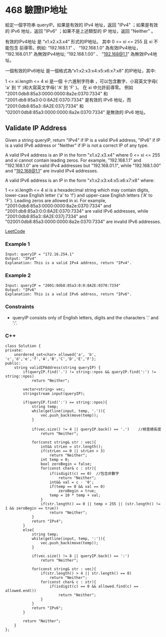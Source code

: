 # 468 驗證IP地址

給定一個字符串 queryIP。如果是有效的 IPv4 地址，返回 "IPv4" ；如果是有效的 IPv6 地址，返回 "IPv6" ；如果不是上述類型的 IP 地址，返回 "Neither" 。

有效的IPv4地址 是 “x1.x2.x3.x4” 形式的IP地址。 其中 0 <= xi <= 255 且 xi 不能包含 前導零。例如: “192.168.1.1” 、 “192.168.1.0” 為有效IPv4地址， “192.168.01.1” 為無效IPv4地址; “192.168.1.00” 、 “192.168@1.1” 為無效IPv4地址。

一個有效的IPv6地址 是一個格式為“x1:x2:x3:x4:x5:x6:x7:x8” 的IP地址，其中:

1 <= xi.length <= 4
xi 是一個 十六進制字符串 ，可以包含數字、小寫英文字母( 'a' 到 'f' )和大寫英文字母( 'A' 到 'F' )。
在 xi 中允許前導零。
例如 "2001:0db8:85a3:0000:0000:8a2e:0370:7334" 和 "2001:db8:85a3:0:0:8A2E:0370:7334" 是有效的 IPv6 地址，而 "2001:0db8:85a3::8A2E:037j:7334" 和 "02001:0db8:85a3:0000:0000:8a2e:0370:7334" 是無效的 IPv6 地址。


##  Validate IP Address

Given a string queryIP, return "IPv4" if IP is a valid IPv4 address, "IPv6" if IP is a valid IPv6 address or "Neither" if IP is not a correct IP of any type.

A valid IPv4 address is an IP in the form "x1.x2.x3.x4" where 0 <= xi <= 255 and xi cannot contain leading zeros. For example, "192.168.1.1" and "192.168.1.0" are valid IPv4 addresses but "192.168.01.1", while "192.168.1.00" and "192.168@1.1" are invalid IPv4 addresses.

A valid IPv6 address is an IP in the form "x1:x2:x3:x4:x5:x6:x7:x8" where:

1 <= xi.length <= 4
xi is a hexadecimal string which may contain digits, lower-case English letter ('a' to 'f') and upper-case English letters ('A' to 'F').
Leading zeros are allowed in xi.
For example, "2001:0db8:85a3:0000:0000:8a2e:0370:7334" and "2001:db8:85a3:0:0:8A2E:0370:7334" are valid IPv6 addresses, while "2001:0db8:85a3::8A2E:037j:7334" and "02001:0db8:85a3:0000:0000:8a2e:0370:7334" are invalid IPv6 addresses.

[LeetCode](https://leetcode-cn.com/problems/validate-ip-address/)

### Example 1

```
Input: queryIP = "172.16.254.1"
Output: "IPv4"
Explanation: This is a valid IPv4 address, return "IPv4".
```

### Example 2

```
Input: queryIP = "2001:0db8:85a3:0:0:8A2E:0370:7334"
Output: "IPv6"
Explanation: This is a valid IPv6 address, return "IPv6".
```

### Constraints

* queryIP consists only of English letters, digits and the characters '.' and ':'.

### C++ 

```
class Solution {
private:
    unordered_set<char> allowed{'a', 'b', 'c','d','e','f','A','B','C','D','E','F'};
public:
    string validIPAddress(string queryIP) {
        if(queryIP.find('.') != string::npos && queryIP.find(':') != string::npos)
            return "Neither";

        vector<string> vec;    
        stringstream input(queryIP);

        if(queryIP.find(':') == string::npos){
            string temp;
            while(getline(input, temp, '.')){ 
                vec.push_back(move(temp));
            }
            
            if(vec.size() != 4 || queryIP.back() == '.')    //檢查總長度
                return "Neither";
            
            for(const string& str : vec){
                int&& strLen = str.length();
                if(strLen == 0 || strLen > 3)
                    return "Neither";
                int temp = 0;
                bool zeroBegin = false;
                for(const char& c : str){
                    if(isdigit(c) == 0)  //包含非數字
                        return "Neither";
                    int&& val = c - '0';
                    if(temp == 0 && val == 0)
                        zeroBegin = true;
                    temp = 10 * temp + val;
                }
                if(str.length() == 0 || temp > 255 || (str.length() != 1 && zeroBegin == true))
                    return "Neither";
            }            
            return "IPv4";
        }
        else{
            string temp;            
            while(getline(input, temp, ':')){                 
                vec.push_back(move(temp));
            }
            
            if(vec.size() != 8 || queryIP.back() == ':')
                return "Neither";
            
            for(const string& str : vec){
                if(str.length() > 4 || str.length() == 0)
                    return "Neither";
                for(const char& c : str){
                    if(isdigit(c) == 0 && allowed.find(c) == allowed.end())
                        return "Neither";
                }
            }
            return "IPv6";
        }
        
        return "Neither";
    }
};
```
